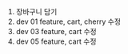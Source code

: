 1. 장바구니 담기
2. dev 01 feature, cart, cherry 수정
3. dev 03 feature, cart 수정
4. dev 05 feature, cart 수정


